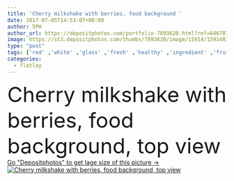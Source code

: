```yaml
---
title: 'Cherry milkshake with berries, food background '
date: 2017-07-05T14:53:07+00:00
author: 5PH
author_url: https://depositphotos.com/portfolio-7893620.html?ref=64678756
image: https://st3.depositphotos.com/thumbs/7893620/image/15914/159148198/api_thumb_450.jpg?forcejpeg=true
type: "post"
tags: ['red' ,'white' ,'glass' ,'fresh' ,'healthy' ,'ingredient' ,'fruit' ,'sweet' ,'black' ,'drink' ,'cherry' ,'gray' ,'cold' ,'pink' ,'cool' ,'beverage' ,'milk' ,'dairy' ,'juice' ,'cocktail' ,'straw' ,'berries' ,'milky' ,'yogurt' ,'milkshake' ,'smoothies' ,'top view' ,'food background' ,'flatlay' ]
categories: 
  - flatlay
---
```

<div aling="center">
            <font size="60"> Cherry milkshake with berries, food background, top view</font>   
</div>
<div>
    <a href='https://depositphotos.com/159148198/stock-photo-cherry-milkshake-with-berries-food.html?ref=64678756' target=_blank > Go "Depositphotos" to get lage size of this picture ->
        <img href='https://depositphotos.com/159148198/stock-photo-cherry-milkshake-with-berries-food.html?ref=64678756' src='https://st3.depositphotos.com/7893620/15914/i/950/depositphotos_159148198-stock-photo-cherry-milkshake-with-berries-food.jpg?forcejpeg=true' alt='Cherry milkshake with berries, food background, top view' >
    </a>
</div>
